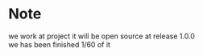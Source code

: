 # Note
we work at project it will be open source at release 1.0.0 <br />
we has been finished 1/60 of it <br />
